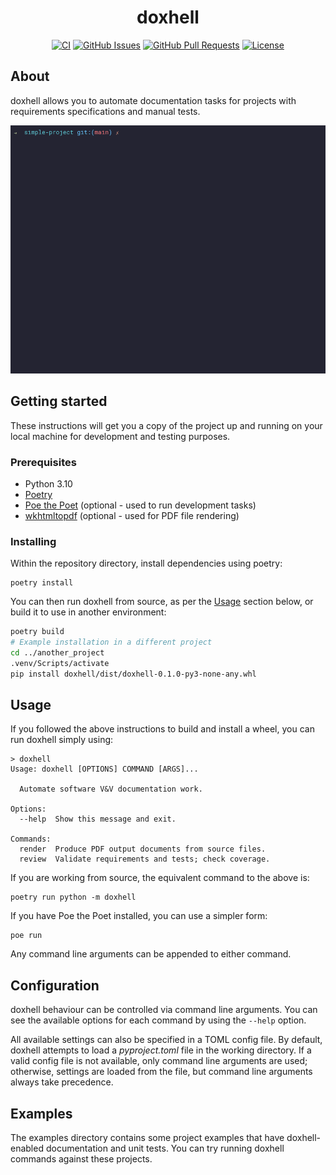<h1 align="center">doxhell</h1>
<div align="center">

[![CI](https://github.com/sisalik/doxhell/actions/workflows/ci.yml/badge.svg)](https://github.com/sisalik/doxhell/actions/workflows/ci.yml)
[![GitHub Issues](https://img.shields.io/github/issues/sisalik/doxhell.svg)](https://github.com/sisalik/doxhell/issues)
[![GitHub Pull Requests](https://img.shields.io/github/issues-pr/sisalik/doxhell.svg)](https://github.com/sisalik/doxhell/pulls)
[![License](https://img.shields.io/badge/license-MIT-blue.svg)](/LICENSE)

</div>

## About

doxhell allows you to automate documentation tasks for projects with requirements
specifications and manual tests.

<img src="assets/demo.gif" width="600" alt="Demo"/>

## Getting started

These instructions will get you a copy of the project up and running on your local
machine for development and testing purposes.

### Prerequisites

- Python 3.10
- [Poetry](https://python-poetry.org/)
- [Poe the Poet](https://github.com/nat-n/poethepoet) (optional - used to run
  development tasks)
- [wkhtmltopdf](http://wkhtmltopdf.org/) (optional - used for PDF file rendering)

### Installing

Within the repository directory, install dependencies using poetry:
```
poetry install
```

You can then run doxhell from source, as per the [Usage](#Usage) section below, or build
it to use in another environment:
```bash
poetry build
# Example installation in a different project
cd ../another_project
.venv/Scripts/activate
pip install doxhell/dist/doxhell-0.1.0-py3-none-any.whl
```

## Usage

If you followed the above instructions to build and install a wheel, you can run
doxhell simply using:
```
> doxhell
Usage: doxhell [OPTIONS] COMMAND [ARGS]...

  Automate software V&V documentation work.

Options:
  --help  Show this message and exit.

Commands:
  render  Produce PDF output documents from source files.
  review  Validate requirements and tests; check coverage.
```

If you are working from source, the equivalent command to the above is:
```
poetry run python -m doxhell
```

If you have Poe the Poet installed, you can use a simpler form:
```
poe run
```

Any command line arguments can be appended to either command.

## Configuration
doxhell behaviour can be controlled via command line arguments. You can see the
available options for each command by using the `--help` option.

All available settings can also be specified in a TOML config file. By default,
doxhell attempts to load a *pyproject.toml* file in the working directory. If a valid
config file is not available, only command line arguments are used; otherwise, settings
are loaded from the file, but command line arguments always take precedence.

## Examples
The examples directory contains some project examples that have doxhell-enabled
documentation and unit tests. You can try running doxhell commands against these
projects.
